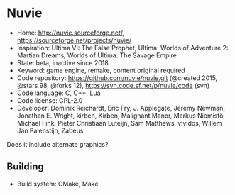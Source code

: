 # Nuvie

- Home: http://nuvie.sourceforge.net/, https://sourceforge.net/projects/nuvie/
- Inspiration: Ultima VI: The False Prophet, Ultima: Worlds of Adventure 2: Martian Dreams, Worlds of Ultima: The Savage Empire
- State: beta, inactive since 2018
- Keyword: game engine, remake, content original required
- Code repository: https://github.com/nuvie/nuvie.git (@created 2015, @stars 98, @forks 12), https://svn.code.sf.net/p/nuvie/code (svn)
- Code language: C, C++, Lua
- Code license: GPL-2.0
- Developer: Dominik Reichardt, Eric Fry, J. Applegate, Jeremy Newman, Jonathan E. Wright, kirben, Kirben, Malignant Manor, Markus Niemistö, Michael Fink, Pieter Christiaan Luteijn, Sam Matthews, vividos, Willem Jan Palenstijn, Zabeus

Does it include alternate graphics?

## Building

- Build system: CMake, Make
